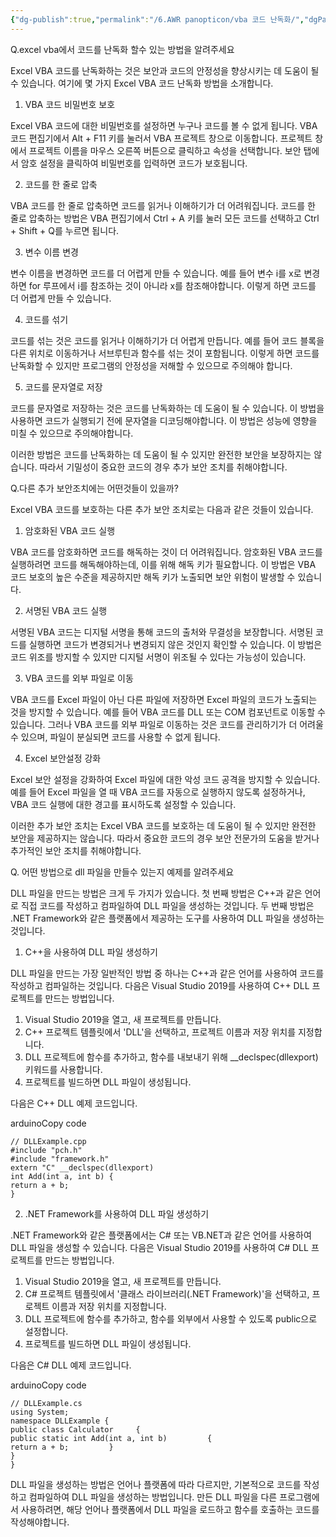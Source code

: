 ```yaml
---
{"dg-publish":true,"permalink":"/6.AWR panopticon/vba 코드 난독화/","dgPassFrontmatter":true}
---
```



Q.excel vba에서 코드를 난독화 할수 있는 방법을 알려주세요

Excel VBA 코드를 난독화하는 것은 보안과 코드의 안정성을 향상시키는 데 도움이 될 수 있습니다. 여기에 몇 가지 Excel VBA 코드 난독화 방법을 소개합니다.

1.  VBA 코드 비밀번호 보호

Excel VBA 코드에 대한 비밀번호를 설정하면 누구나 코드를 볼 수 없게 됩니다. VBA 코드 편집기에서 Alt + F11 키를 눌러서 VBA 프로젝트 창으로 이동합니다. 프로젝트 창에서 프로젝트 이름을 마우스 오른쪽 버튼으로 클릭하고 속성을 선택합니다. 보안 탭에서 암호 설정을 클릭하여 비밀번호를 입력하면 코드가 보호됩니다.

2.  코드를 한 줄로 압축

VBA 코드를 한 줄로 압축하면 코드를 읽거나 이해하기가 더 어려워집니다. 코드를 한 줄로 압축하는 방법은 VBA 편집기에서 Ctrl + A 키를 눌러 모든 코드를 선택하고 Ctrl + Shift + Q를 누르면 됩니다.

3.  변수 이름 변경

변수 이름을 변경하면 코드를 더 어렵게 만들 수 있습니다. 예를 들어 변수 i를 x로 변경하면 for 루프에서 i를 참조하는 것이 아니라 x를 참조해야합니다. 이렇게 하면 코드를 더 어렵게 만들 수 있습니다.

4.  코드를 섞기

코드를 섞는 것은 코드를 읽거나 이해하기가 더 어렵게 만듭니다. 예를 들어 코드 블록을 다른 위치로 이동하거나 서브루틴과 함수를 섞는 것이 포함됩니다. 이렇게 하면 코드를 난독화할 수 있지만 프로그램의 안정성을 저해할 수 있으므로 주의해야 합니다.

5.  코드를 문자열로 저장

코드를 문자열로 저장하는 것은 코드를 난독화하는 데 도움이 될 수 있습니다. 이 방법을 사용하면 코드가 실행되기 전에 문자열을 디코딩해야합니다. 이 방법은 성능에 영향을 미칠 수 있으므로 주의해야합니다.

이러한 방법은 코드를 난독화하는 데 도움이 될 수 있지만 완전한 보안을 보장하지는 않습니다. 따라서 기밀성이 중요한 코드의 경우 추가 보안 조치를 취해야합니다.

Q.다른 추가 보안조치에는 어떤것들이 있을까?

Excel VBA 코드를 보호하는 다른 추가 보안 조치로는 다음과 같은 것들이 있습니다.

1.  암호화된 VBA 코드 실행

VBA 코드를 암호화하면 코드를 해독하는 것이 더 어려워집니다. 암호화된 VBA 코드를 실행하려면 코드를 해독해야하는데, 이를 위해 해독 키가 필요합니다. 이 방법은 VBA 코드 보호의 높은 수준을 제공하지만 해독 키가 노출되면 보안 위험이 발생할 수 있습니다.

2.  서명된 VBA 코드 실행

서명된 VBA 코드는 디지털 서명을 통해 코드의 출처와 무결성을 보장합니다. 서명된 코드를 실행하면 코드가 변경되거나 변경되지 않은 것인지 확인할 수 있습니다. 이 방법은 코드 위조를 방지할 수 있지만 디지털 서명이 위조될 수 있다는 가능성이 있습니다.

3.  VBA 코드를 외부 파일로 이동

VBA 코드를 Excel 파일이 아닌 다른 파일에 저장하면 Excel 파일의 코드가 노출되는 것을 방지할 수 있습니다. 예를 들어 VBA 코드를 DLL 또는 COM 컴포넌트로 이동할 수 있습니다. 그러나 VBA 코드를 외부 파일로 이동하는 것은 코드를 관리하기가 더 어려울 수 있으며, 파일이 분실되면 코드를 사용할 수 없게 됩니다.

4.  Excel 보안설정 강화

Excel 보안 설정을 강화하여 Excel 파일에 대한 악성 코드 공격을 방지할 수 있습니다. 예를 들어 Excel 파일을 열 때 VBA 코드를 자동으로 실행하지 않도록 설정하거나, VBA 코드 실행에 대한 경고를 표시하도록 설정할 수 있습니다.

이러한 추가 보안 조치는 Excel VBA 코드를 보호하는 데 도움이 될 수 있지만 완전한 보안을 제공하지는 않습니다. 따라서 중요한 코드의 경우 보안 전문가의 도움을 받거나 추가적인 보안 조치를 취해야합니다.



Q. 어떤 방법으로 dll 파일을 만들수 있는지 예제를 알려주세요

DLL 파일을 만드는 방법은 크게 두 가지가 있습니다. 첫 번째 방법은 C++과 같은 언어로 직접 코드를 작성하고 컴파일하여 DLL 파일을 생성하는 것입니다. 두 번째 방법은 .NET Framework와 같은 플랫폼에서 제공하는 도구를 사용하여 DLL 파일을 생성하는 것입니다.

1.  C++을 사용하여 DLL 파일 생성하기

DLL 파일을 만드는 가장 일반적인 방법 중 하나는 C++과 같은 언어를 사용하여 코드를 작성하고 컴파일하는 것입니다. 다음은 Visual Studio 2019를 사용하여 C++ DLL 프로젝트를 만드는 방법입니다.

1.  Visual Studio 2019을 열고, 새 프로젝트를 만듭니다.
2.  C++ 프로젝트 템플릿에서 'DLL'을 선택하고, 프로젝트 이름과 저장 위치를 지정합니다.
3.  DLL 프로젝트에 함수를 추가하고, 함수를 내보내기 위해 __declspec(dllexport) 키워드를 사용합니다.
4.  프로젝트를 빌드하면 DLL 파일이 생성됩니다.

다음은 C++ DLL 예제 코드입니다.

arduinoCopy code

```
// DLLExample.cpp  
#include "pch.h" 
#include "framework.h"  
extern "C" __declspec(dllexport) 
int Add(int a, int b) {     
return a + b; 
}
```

2.  .NET Framework를 사용하여 DLL 파일 생성하기

.NET Framework와 같은 플랫폼에서는 C# 또는 VB.NET과 같은 언어를 사용하여 DLL 파일을 생성할 수 있습니다. 다음은 Visual Studio 2019를 사용하여 C# DLL 프로젝트를 만드는 방법입니다.

1.  Visual Studio 2019을 열고, 새 프로젝트를 만듭니다.
2.  C# 프로젝트 템플릿에서 '클래스 라이브러리(.NET Framework)'을 선택하고, 프로젝트 이름과 저장 위치를 지정합니다.
3.  DLL 프로젝트에 함수를 추가하고, 함수를 외부에서 사용할 수 있도록 public으로 설정합니다.
4.  프로젝트를 빌드하면 DLL 파일이 생성됩니다.

다음은 C# DLL 예제 코드입니다.

arduinoCopy code

```
// DLLExample.cs  
using System;  
namespace DLLExample {     
public class Calculator     {         
public static int Add(int a, int b)         {             
return a + b;         }     
} 
}
```

DLL 파일을 생성하는 방법은 언어나 플랫폼에 따라 다르지만, 기본적으로 코드를 작성하고 컴파일하여 DLL 파일을 생성하는 방법입니다. 만든 DLL 파일을 다른 프로그램에서 사용하려면, 해당 언어나 플랫폼에서 DLL 파일을 로드하고 함수를 호출하는 코드를 작성해야합니다.